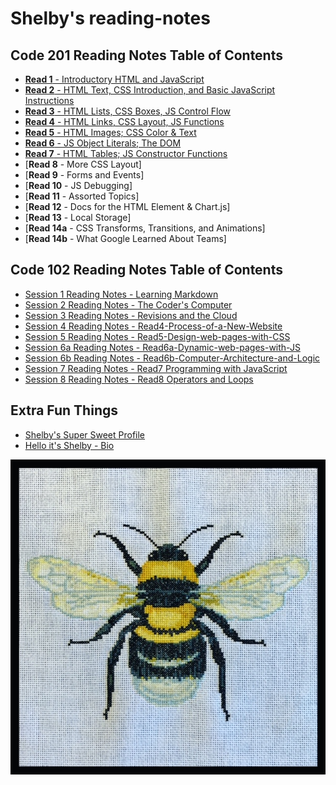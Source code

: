 # Shelby's reading-notes

## Code 201 Reading Notes Table of Contents
  - [**Read 1** - Introductory HTML and JavaScript](class-01.md)
  - [**Read 2** - HTML Text, CSS Introduction, and Basic JavaScript Instructions](class-02.md)
  - [**Read 3** - HTML Lists, CSS Boxes, JS Control Flow](class-03.md)
  - [**Read 4** - HTML Links, CSS Layout, JS Functions](class-04.md)
  - [**Read 5** - HTML Images; CSS Color & Text](class-05.md)
  - [**Read 6** - JS Object Literals; The DOM](class-06.md)
  - [**Read 7** - HTML Tables; JS Constructor Functions](class-07.md)
  - [**Read 8** - More CSS Layout]
  - [**Read 9** - Forms and Events]
  - [**Read 10** - JS Debugging]
  - [**Read 11** - Assorted Topics]
  - [**Read 12** - Docs for the HTML <canvas> Element & Chart.js]
  - [**Read 13** - Local Storage]
  - [**Read 14a** - CSS Transforms, Transitions, and Animations]
  - [**Read 14b** - What Google Learned About Teams]


## Code 102 Reading Notes Table of Contents
  - [Session 1 Reading Notes - Learning Markdown](Read1-Learning-Markdown.md)
  - [Session 2 Reading Notes - The Coder's Computer](Read2-The-Coders-Computer.md)
  - [Session 3 Reading Notes - Revisions and the Cloud](Read3-Revisions-and-the-Cloud.md)
  - [Session 4 Reading Notes - Read4-Process-of-a-New-Website](Read4-Process-of-a-New-Website.md)
  - [Session 5 Reading Notes - Read5-Design-web-pages-with-CSS](Read5-Design-web-pages-with-CSS.md)
  - [Session 6a Reading Notes - Read6a-Dynamic-web-pages-with-JS](Read6a-Dynamic-web-pages-with-JS.md)
  - [Session 6b Reading Notes - Read6b-Computer-Architecture-and-Logic](Read6b-Computer-Architecture-and-Logic.md)
  - [Session 7 Reading Notes - Read7 Programming with JavaScript](Read7-Programming-with-JS.md)
  - [Session 8 Reading Notes - Read8 Operators and Loops](Read8-Operators-and-Loops.md)

## Extra Fun Things
  - [Shelby's Super Sweet Profile](https://github.com/shelbyharner)
  - [Hello it's Shelby - Bio](https://shelbyharner.github.io/Hello-its-Shelby/)

 ![My recent favorite cross stitch project](BeeCrossStitch.JPG)
